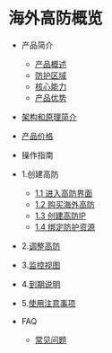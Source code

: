 # 海外高防概览

* 产品简介
  
  * [产品概述](/uantiddos/uads-unlimited/concepts/overview)
  * [防护区域](/uantiddos/uads-unlimited/concepts/ProtectedRegion)
  * [核心能力](/uantiddos/uads-unlimited/concepts/capability)
  * [产品优势](/uantiddos/uads-unlimited/concepts/advantages)

* [架构和原理简介](/uantiddos/uads-unlimited/architecture)

* [产品价格](/uantiddos/uads-unlimited/price/price)

* 操作指南

* 1.创建高防
  
  - [1.1 进入高防界面](/uantiddos/uads-unlimited/Configuration/Login)
  - [1.2 购买海外高防](/uantiddos/uads-unlimited/Configuration/buy)
  - [1.3 创建高防IP](/uantiddos/uads-unlimited/Configuration/CreateDDosIP)
  - [1.4 绑定防护资源](/uantiddos/uads-unlimited/Configuration/BindResource)

* 2.[调整高防](/uantiddos/uads-unlimited/Configuration/ModifyDDoS)

* 3.[监控视图](/uantiddos/uads-unlimited/Configuration/MonitoringView)

* 4.[到期说明](/uantiddos/uads-unlimited/Configuration/Expiry)

* 5.[使用注意事项](/uantiddos/uads-unlimited/Configuration/Notes)

* FAQ
  
  * [常见问题](/uantiddos/uads-unlimited/Configuration/FAQ)
